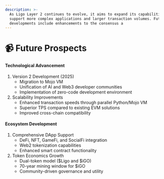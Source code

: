 ```yaml
---
description: >-
  As Ligo Layer 2 continues to evolve, it aims to expand its capabilities to
  support more complex applications and larger transaction volumes. Future
  developments include enhancements to the consensus a
---
```


# 📹 Future Prospects

#### Technological Advancement

1. Version 2 Development (2025)
   * Migration to Mojo VM
   * Unification of AI and Web3 developer communities
   * Implementation of zero-code development environment
2. Scalability Improvements
   * Enhanced transaction speeds through parallel Python/Mojo VM
   * Superior TPS compared to existing EVM solutions
   * Improved cross-chain compatibility

#### Ecosystem Development

1. Comprehensive DApp Support
   * DeFi, NFT, GameFi, and SocialFi integration
   * Web2 tokenization capabilities
   * Enhanced smart contract functionality
2. Token Economics Growth
   * Dual-token model ($Ligo and $iGO)
   * 70-year mining window for $iGO
   * Community-driven governance and utility
